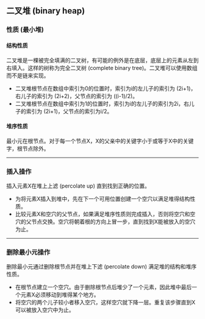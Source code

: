 ## 二叉堆 (binary heap)

### 性质 (最小堆)
#### 结构性质
二叉堆是一棵被完全填满的二叉树，有可能的例外是在底层，底层上的元素从左到右填入。这样的树称为完全二叉树 (complete binary tree)。二叉堆可以使用数组而不是链来实现。
* 二叉堆根节点在数组中索引为0的位置时，索引为i的左儿子的索引为 (2i+1)，右儿子的索引为 (2i+2)，父节点的索引为 ((i-1)/2)。
* 二叉堆根节点在数组中索引为1的位置时，索引为i的左儿子的索引为2i，右儿子的索引为 (2i+1)，父节点的索引为i/2。
#### 堆序性质
最小元在根节点。对于每一个节点X，X的父亲中的关键字小于或等于X中的关键字，根节点除外。
***

### 插入操作
插入元素X在堆上上滤 (percolate up) 直到找到正确的位置。
* 为将元素X插入到堆中，先在下一个可用位置创建一个空穴以满足堆得结构性质。
* 比较元素X和空穴的父节点，如果满足堆序性质则完成插入，否则将空穴和空穴的父节点交换。空穴将朝着根的方向上冒一步，直到找到X能被放入的空穴为止。
***

### 删除最小元操作
删除最小元通过删除根节点并在堆上下滤 (percolate down) 满足堆的结构和堆序性质。
* 在根节点建立一个空穴。由于删除根节点后堆少了一个元素，因此堆中最后一个元素X必须移动到堆得某个地方。
* 将空穴的两个儿子较小者移入空穴，这样空穴就下降一层。重复该步骤直到X可以被放入空穴中为止。
